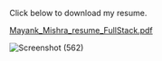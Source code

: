 Click below to download my resume.




[Mayank_Mishra_resume_FullStack.pdf](https://drive.google.com/file/d/1IbWSarD-QIZyxEkptUFKZrA_sdjVF6HQ/view?usp=sharing)



![Screenshot (562)](https://github.com/Mayankmishra110/My-Resume/assets/96439214/deb2c473-d2d9-4486-b5dc-5b4ce864b15a)
